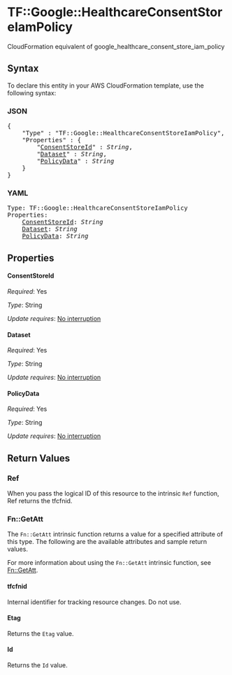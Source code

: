 # TF::Google::HealthcareConsentStoreIamPolicy

CloudFormation equivalent of google_healthcare_consent_store_iam_policy

## Syntax

To declare this entity in your AWS CloudFormation template, use the following syntax:

### JSON

<pre>
{
    "Type" : "TF::Google::HealthcareConsentStoreIamPolicy",
    "Properties" : {
        "<a href="#consentstoreid" title="ConsentStoreId">ConsentStoreId</a>" : <i>String</i>,
        "<a href="#dataset" title="Dataset">Dataset</a>" : <i>String</i>,
        "<a href="#policydata" title="PolicyData">PolicyData</a>" : <i>String</i>
    }
}
</pre>

### YAML

<pre>
Type: TF::Google::HealthcareConsentStoreIamPolicy
Properties:
    <a href="#consentstoreid" title="ConsentStoreId">ConsentStoreId</a>: <i>String</i>
    <a href="#dataset" title="Dataset">Dataset</a>: <i>String</i>
    <a href="#policydata" title="PolicyData">PolicyData</a>: <i>String</i>
</pre>

## Properties

#### ConsentStoreId

_Required_: Yes

_Type_: String

_Update requires_: [No interruption](https://docs.aws.amazon.com/AWSCloudFormation/latest/UserGuide/using-cfn-updating-stacks-update-behaviors.html#update-no-interrupt)

#### Dataset

_Required_: Yes

_Type_: String

_Update requires_: [No interruption](https://docs.aws.amazon.com/AWSCloudFormation/latest/UserGuide/using-cfn-updating-stacks-update-behaviors.html#update-no-interrupt)

#### PolicyData

_Required_: Yes

_Type_: String

_Update requires_: [No interruption](https://docs.aws.amazon.com/AWSCloudFormation/latest/UserGuide/using-cfn-updating-stacks-update-behaviors.html#update-no-interrupt)

## Return Values

### Ref

When you pass the logical ID of this resource to the intrinsic `Ref` function, Ref returns the tfcfnid.

### Fn::GetAtt

The `Fn::GetAtt` intrinsic function returns a value for a specified attribute of this type. The following are the available attributes and sample return values.

For more information about using the `Fn::GetAtt` intrinsic function, see [Fn::GetAtt](https://docs.aws.amazon.com/AWSCloudFormation/latest/UserGuide/intrinsic-function-reference-getatt.html).

#### tfcfnid

Internal identifier for tracking resource changes. Do not use.

#### Etag

Returns the <code>Etag</code> value.

#### Id

Returns the <code>Id</code> value.


